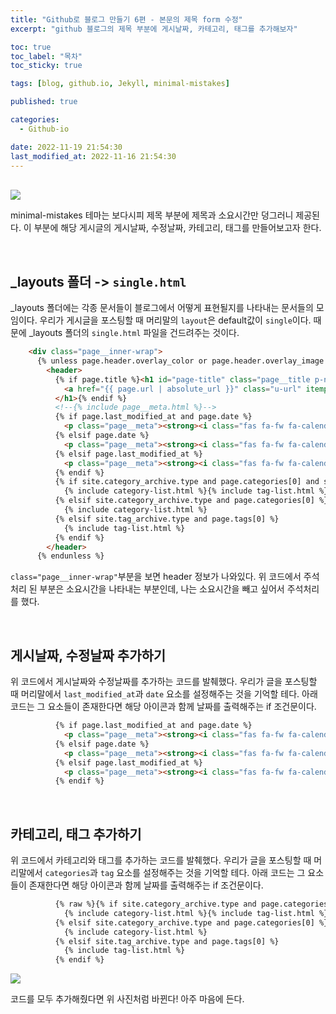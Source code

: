 ```yaml
---
title: "Github로 블로그 만들기 6편 - 본문의 제목 form 수정"
excerpt: "github 블로그의 제목 부분에 게시날짜, 카테고리, 태그를 추가해보자"

toc: true
toc_label: "목차"
toc_sticky: true

tags: [blog, github.io, Jekyll, minimal-mistakes]

published: true

categories:
  - Github-io

date: 2022-11-19 21:54:30
last_modified_at: 2022-11-16 21:54:30
---
```


<br>

<img src = "https://user-images.githubusercontent.com/115082062/202851909-da34005a-c1c0-44b0-87ae-f11407620d10.JPG">

minimal-mistakes 테마는 보다시피 제목 부분에 제목과 소요시간만 덩그러니 제공된다. 이 부분에 해당 게시글의 게시날짜, 수정날짜, 카테고리, 태그를 만들어보고자 한다.

<br>

## &#95;layouts 폴더 -> `single.html`

&#95;layouts 폴더에는 각종 문서들이 블로그에서 어떻게 표현될지를 나타내는 문서들의 모임이다. 우리가 게시글을 포스팅할 때 머리말의 `layout`은 default값이 `single`이다. 때문에 &#95;layouts 폴더의 `single.html` 파일을 건드려주는 것이다.

```html
    <div class="page__inner-wrap">
      {% unless page.header.overlay_color or page.header.overlay_image %}
        <header>
          {% if page.title %}<h1 id="page-title" class="page__title p-name" itemprop="headline">
            <a href="{{ page.url | absolute_url }}" class="u-url" itemprop="url">{{ page.title | markdownify | remove: "<p>" | remove: "</p>" }}</a>
          </h1>{% endif %}
          <!--{% include page__meta.html %}-->
          {% if page.last_modified_at and page.date %}
            <p class="page__meta"><strong><i class="fas fa-fw fa-calendar-alt" aria-hidden="true"></i> {{ "Date:" }}</strong> <time datetime="{{ page.date | date_to_xmlschema }}">{{ page.date | date: "%Y.%m.%d" }}</time>&nbsp&nbsp&nbsp<strong><i class="fas fa-fw fa-calendar-alt" aria-hidden="true"></i> {{ "Updated:" }}</strong> <time datetime="{{ page.last_modified_at | date: date_to_xmlschema }}">{{ page.last_modified_at | date: "%Y.%m.%d" }}</time></p>
          {% elsif page.date %}
            <p class="page__meta"><strong><i class="fas fa-fw fa-calendar-alt" aria-hidden="true"></i> {{ "Date:" }}</strong> <time datetime="{{ page.date | date_to_xmlschema }}">{{ page.date | date: "%Y.%m.%d" }}</time></p>
          {% elsif page.last_modified_at %}
            <p class="page__meta"><strong><i class="fas fa-fw fa-calendar-alt" aria-hidden="true"></i> {{ "Updated:" }}</strong> <time datetime="{{ page.date | date_to_xmlschema }}">{{ page.date | date: "%Y.%m.%d" }}</time></p>
          {% endif %}
          {% if site.category_archive.type and page.categories[0] and site.tag_archive.type and page.tags[0] %}
            {% include category-list.html %}{% include tag-list.html %}
          {% elsif site.category_archive.type and page.categories[0] %}
            {% include category-list.html %}
          {% elsif site.tag_archive.type and page.tags[0] %}
            {% include tag-list.html %} 
          {% endif %}
        </header>
      {% endunless %}

```
`class="page__inner-wrap"`부분을 보면 header 정보가 나와있다. 위 코드에서 주석처리 된 부분은 소요시간을 나타내는 부분인데, 나는 소요시간을 빼고 싶어서 주석처리를 했다.

<br>

## 게시날짜, 수정날짜 추가하기
위 코드에서 게시날짜와 수정날짜를 추가하는 코드를 발췌했다. 우리가 글을 포스팅할 때 머리말에서 `last_modified_at`과 `date` 요소를 설정해주는 것을 기억할 테다. 아래 코드는 그 요소들이 존재한다면 해당 아이콘과 함께 날짜를 출력해주는 if 조건문이다.

```html
          {% if page.last_modified_at and page.date %}
            <p class="page__meta"><strong><i class="fas fa-fw fa-calendar-alt" aria-hidden="true"></i> {{ "Date:" }}</strong> <time datetime="{{ page.date | date_to_xmlschema }}">{{ page.date | date: "%Y.%m.%d" }}</time>&nbsp&nbsp&nbsp<strong><i class="fas fa-fw fa-calendar-alt" aria-hidden="true"></i> {{ "Updated:" }}</strong> <time datetime="{{ page.last_modified_at | date: date_to_xmlschema }}">{{ page.last_modified_at | date: "%Y.%m.%d" }}</time></p>
          {% elsif page.date %}
            <p class="page__meta"><strong><i class="fas fa-fw fa-calendar-alt" aria-hidden="true"></i> {{ "Date:" }}</strong> <time datetime="{{ page.date | date_to_xmlschema }}">{{ page.date | date: "%Y.%m.%d" }}</time></p>
          {% elsif page.last_modified_at %}
            <p class="page__meta"><strong><i class="fas fa-fw fa-calendar-alt" aria-hidden="true"></i> {{ "Updated:" }}</strong> <time datetime="{{ page.date | date_to_xmlschema }}">{{ page.date | date: "%Y.%m.%d" }}</time></p>
          {% endif %}
```


<br>

## 카테고리, 태그 추가하기
위 코드에서 카테고리와 태그를 추가하는 코드를 발췌했다. 우리가 글을 포스팅할 때 머리말에서 `categories`과 `tag` 요소를 설정해주는 것을 기억할 테다. 아래 코드는 그 요소들이 존재한다면 해당 아이콘과 함께 날짜를 출력해주는 if 조건문이다.

```html
          {% raw %}{% if site.category_archive.type and page.categories[0] and site.tag_archive.type and page.tags[0] %}{% endraw %}
            {% include category-list.html %}{% include tag-list.html %}
          {% elsif site.category_archive.type and page.categories[0] %}
            {% include category-list.html %}
          {% elsif site.tag_archive.type and page.tags[0] %}
            {% include tag-list.html %} 
          {% endif %}
```

<img src="https://user-images.githubusercontent.com/115082062/202852888-47c79e61-6388-497d-996b-52864f8387b2.JPG">

코드를 모두 추가해줬다면 위 사진처럼 바뀐다! 아주 마음에 든다.
